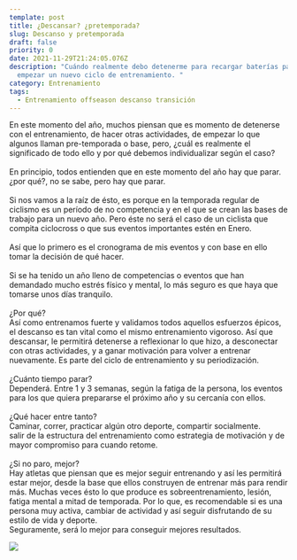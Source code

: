 ```yaml
---
template: post
title: ¿Descansar? ¿pretemporada?
slug: Descanso y pretemporada
draft: false
priority: 0
date: 2021-11-29T21:24:05.076Z
description: "Cuándo realmente debo detenerme para recargar baterías para
  empezar un nuevo ciclo de entrenamiento. "
category: Entrenamiento
tags:
  - Entrenamiento offseason descanso transición
---
```

En este momento del año, muchos piensan que es momento de detenerse con el entrenamiento, de hacer otras actividades, de empezar lo que algunos llaman pre-temporada o base, pero, ¿cuál es realmente el significado de todo ello y por qué debemos individualizar según el caso?\
\
En principio, todos entienden que en este momento del año hay que parar. ¿por qué?, no se sabe, pero hay que parar.\
\
Si nos vamos a la raíz de ésto, es porque en la temporada regular de ciclismo es un período de no competencia y en el que se crean las bases de trabajo para un nuevo año. Pero éste no será el caso de un ciclista que compita ciclocross o que sus eventos importantes estén en Enero.\
\
Así que lo primero es el cronograma de mis eventos y con base en ello tomar la decisión de qué hacer.\
\
Si se ha tenido un año lleno de competencias o eventos que han demandado mucho estrés físico y mental, lo más seguro es que haya que tomarse unos días tranquilo.\
\
¿Por qué?\
Así como entrenamos fuerte y validamos todos aquellos esfuerzos épicos, el descanso es tan vital como el mismo entrenamiento vigoroso. Así que descansar, le permitirá detenerse a reflexionar lo que hizo, a desconectar con otras actividades, y a ganar motivación para volver a entrenar nuevamente. Es parte del ciclo de entrenamiento y su periodización.\
\
¿Cuánto tiempo parar?\
Dependerá. Entre 1 y 3 semanas, según la fatiga de la persona, los eventos para los que quiera prepararse el próximo año y su cercanía con ellos.\
\
¿Qué hacer entre tanto?\
Caminar, correr, practicar algún otro deporte, compartir socialmente.\
salir de la estructura del entrenamiento como estrategia de motivación y de mayor compromiso para cuando retome.\
\
¿Si no paro, mejor?\
Hay atletas que piensan que es mejor seguir entrenando y así les permitirá estar mejor, desde la base que ellos construyen de entrenar más para rendir más. Muchas veces ésto lo que produce es sobreentrenamiento, lesión, fatiga mental a mitad de temporada. Por lo que, es recomendable si es una persona muy activa, cambiar de actividad y así seguir disfrutando de su estilo de vida y deporte.\
Seguramente, será lo mejor para conseguir mejores resultados.

![](/media/7b6e7143-9d87-4d2d-b412-7e0297c9ec99.jpeg)